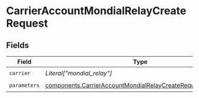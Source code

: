 # CarrierAccountMondialRelayCreateRequest


## Fields

| Field                                                                                                                                        | Type                                                                                                                                         | Required                                                                                                                                     | Description                                                                                                                                  |
| -------------------------------------------------------------------------------------------------------------------------------------------- | -------------------------------------------------------------------------------------------------------------------------------------------- | -------------------------------------------------------------------------------------------------------------------------------------------- | -------------------------------------------------------------------------------------------------------------------------------------------- |
| `carrier`                                                                                                                                    | *Literal["mondial_relay"]*                                                                                                                   | :heavy_check_mark:                                                                                                                           | N/A                                                                                                                                          |
| `parameters`                                                                                                                                 | [components.CarrierAccountMondialRelayCreateRequestParameters](../../models/components/carrieraccountmondialrelaycreaterequestparameters.md) | :heavy_check_mark:                                                                                                                           | N/A                                                                                                                                          |
